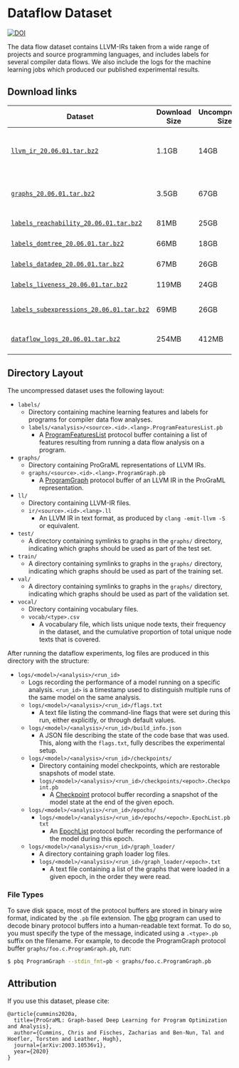 # Dataflow Dataset

[![DOI](https://zenodo.org/badge/DOI/10.5281/zenodo.4122437.svg)](https://doi.org/10.5281/zenodo.4122437)

The data flow dataset contains LLVM-IRs taken from a wide range of
projects and source programming languages, and includes labels for
several compiler data flows. We also include the logs for the machine
learning jobs which produced our published experimental results.


## Download links

| Dataset  | Download Size | Uncompressed Size | Description |
| ------------- | ------------- | ------------- | ------------- |
| [`llvm_ir_20.06.01.tar.bz2`](https://zenodo.org/record/4122437/files/llvm_ir_20.06.01.tar.bz2?download=1)  |  1.1GB  |  14GB  | 469,086 real-world LLVM-IR files taken from a variety of C, C++, Swift, Fortran, and OpenCL projects.  |
| [`graphs_20.06.01.tar.bz2`](https://zenodo.org/record/4122437/files/graphs_20.06.01.tar.bz2?download=1)  |  3.5GB  |  67GB  |  ProGraML graphs for the above LLVM-IRs, divided into 3:1:1 training, validation, and test splits. |
| [`labels_reachability_20.06.01.tar.bz2`](https://zenodo.org/record/4122437/files/labels_reachability_20.06.01.tar.bz2?download=1)  |  81MB  |  25GB  |  Reachability analysis labels for the graphs.  |
| [`labels_domtree_20.06.01.tar.bz2`](https://zenodo.org/record/4122437/files/labels_domtree_20.06.01.tar.bz2?download=1)  |  66MB  |  18GB  |  Dominator analysis labels for the graphs.  |
| [`labels_datadep_20.06.01.tar.bz2`](https://zenodo.org/record/4122437/files/labels_datadep_20.06.01.tar.bz2?download=1)  |  67MB  |  26GB  |  Data dependency analysis labels for the graphs.  |
| [`labels_liveness_20.06.01.tar.bz2`](https://zenodo.org/record/4122437/files/labels_liveness_20.06.01.tar.bz2?download=1)  |  119MB  |  24GB  |  Live-out variable analysis labels for the graphs.  |
| [`labels_subexpressions_20.06.01.tar.bz2`](https://zenodo.org/record/4122437/files/labels_subexpressions_20.06.01.tar.bz2?download=1)  |  69MB  |  26GB  |  Common subexpression analysis labels for the graphs.  |
| [`dataflow_logs_20.06.01.tar.bz2`](https://zenodo.org/record/4122437/files/dataflow_logs_20.06.01.tar.bz2?download=1)  |  254MB  |  412MB  |  Configs, logs, and trained models for ProGraML/inst2vec/CDFG.  |


## Directory Layout

The uncompressed dataset uses the following layout:

* `labels/`
    * Directory containing machine learning features and labels for
      programs for compiler data flow analyses.
    * `labels/<analysis>/<source>.<id>.<lang>.ProgramFeaturesList.pb`
        * A
          [ProgramFeaturesList](/programl/proto/program_graph_features.proto)
          protocol buffer containing a list of features resulting from
          running a data flow analysis on a program.
* `graphs/`
    * Directory containing ProGraML representations of LLVM IRs.
    * `graphs/<source>.<id>.<lang>.ProgramGraph.pb`
        * A [ProgramGraph](/programl/proto/program_graph.proto)
          protocol buffer of an LLVM IR in the ProGraML
          representation.
* `ll/`
    * Directory containing LLVM-IR files.
    * `ir/<source>.<id>.<lang>.ll`
        * An LLVM IR in text format, as produced by `clang -emit-llvm
          -S` or equivalent.
* `test/`
    * A directory containing symlinks to graphs in the `graphs/`
      directory, indicating which graphs should be used as part of the
      test set.
* `train/`
    * A directory containing symlinks to graphs in the `graphs/`
      directory, indicating which graphs should be used as part of the
      training set.
* `val/`
    * A directory containing symlinks to graphs in the `graphs/`
      directory, indicating which graphs should be used as part of the
      validation set.
* `vocal/`
    * Directory containing vocabulary files.
    * `vocab/<type>.csv`
      * A vocabulary file, which lists unique node texts, their
        frequency in the dataset, and the cumulative proportion of
        total unique node texts that is covered.


After running the dataflow experiments, log files are produced in this
directory with the structure:

* `logs/<model>/<analysis>/<run_id>`
    * Logs recording the performance of a model running on a specific
      analysis. `<run_id>` is a timestamp used to distinguish multiple
      runs of the same model on the same analysis.
    * `logs/<model>/<analysis>/<run_id>/flags.txt`
        * A text file listing the command-line flags that were set
          during this run, either explicitly, or through default
          values.
    * `logs/<model>/<analysis>/<run_id>/build_info.json`
        * A JSON file describing the state of the code base that was
          used. This, along with the `flags.txt`, fully describes the
          experimental setup.
    * `logs/<model>/<analysis>/<run_id>/checkpoints/`
        * Directory containing model checkpoints, which are restorable
          snapshots of model state.
        * `logs/<model>/<analysis>/<run_id>/checkpoints/<epoch>.Checkpoint.pb`
            * A [Checkpoint](/programl/proto/checkpoint.proto)
              protocol buffer recording a snapshot of the model state
              at the end of the given epoch.
    * `logs/<model>/<analysis>/<run_id>/epochs/`
        * `logs/<model>/<analysis>/<run_id>/epochs/<epoch>.EpochList.pbtxt`
            * An [EpochList](/programl/proto/epoch.proto) protocol
              buffer recording the performance of the model during
              this epoch.
    * `logs/<model>/<analysis>/<run_id>/graph_loader/`
        * A directory containing graph loader log files.
        * `logs/<model>/<analysis>/<run_id>/graph_loader/<epoch>.txt`
            * A text file containing a list of the graphs that were
              loaded in a given epoch, in the order they were read.


### File Types

To save disk space, most of the protocol buffers are stored in binary
wire format, indicated by the `.pb` file extension. The
[pbq](cmd/pbq.txt) program can used to decode binary protocol buffers
into a human-readable text format. To do so, you must specify the type
of the message, indicated using a `.<type>.pb` suffix on the
filename. For example, to decode the ProgramGraph protocol buffer
`graphs/foo.c.ProgramGraph.pb`, run:

```sh
$ pbq ProgramGraph --stdin_fmt=pb < graphs/foo.c.ProgramGraph.pb
```


## Attribution

If you use this dataset, please cite:

```
@article{cummins2020a,
  title={ProGraML: Graph-based Deep Learning for Program Optimization and Analysis},
  author={Cummins, Chris and Fisches, Zacharias and Ben-Nun, Tal and Hoefler, Torsten and Leather, Hugh},
  journal={arXiv:2003.10536v1},
  year={2020}
}
```
